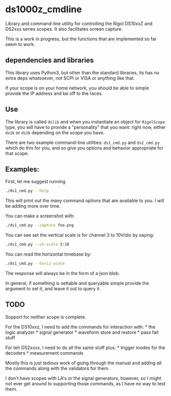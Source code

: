 # ds1000z_cmdline

Library and command-line utility for controlling the Rigol DS10xxZ and DS2xxx
series scopes.  It also facilitates screen capture.

This is a work in progress, but the functions that are implemented so far
seem to work.

## dependencies and libraries

This library uses Python3, but other than the standard libraries, its has
no extra deps whatsoever, not SCPI or VISA or anything like that.

If your scope is on your home network, you should be able to simple provide
the IP address and be off to the races.

## Use

The library is called `dslib` and when you instantiate an object
for `RigolScope` type, you will have to provide a "personality" that
you want: right now, either `ds1k` or `ds2k` depending on the scope
you have.

There are two example command-line utilities:
`ds1_cmd.py` and `ds2_cmd.py` which do this for you, and so give
you options and behavior appropriate for that scope.

## Examples:

First, let me suggest running

```sh
./ds1_cmd.py --help
```

This will print out the many command options that are available to you.
I will be adding more over time.

You can make a screenshot with:

```sh
./ds1_cmd.py --capture foo.png
```

You can see set the vertical scale is for channel 3 to 10V/div by saying:

```sh
./ds1_cmd.py --ch-scale 3:10
```

You can read the horizontal timebase by:

```sh
./ds1_cmd.py --horiz-scale
```
The response will always be in the form of a json blob.

In general, if something is settable and queryable simple provide the argument
to set it, and leave it out to query it.

## TODO

Support for neither scope is complete.

For the DS10xxz, I need to add the commands for interaction with:
    * the logic analyzer
    * signal generator
    * waveform store and restore
    * pass fail stuff

For teh DS2xxxx, I need to do all the same stuff plus:
    * trigger modes for the decoders
    * measurement commands

Mostly this is just tedious work of going through the manual and adding
all the commands along with the validators for them.

I don't have scopes with LA's or the signal generators, however,
so I might not ever get around to supporting those commands, as I have
no way to test them.


